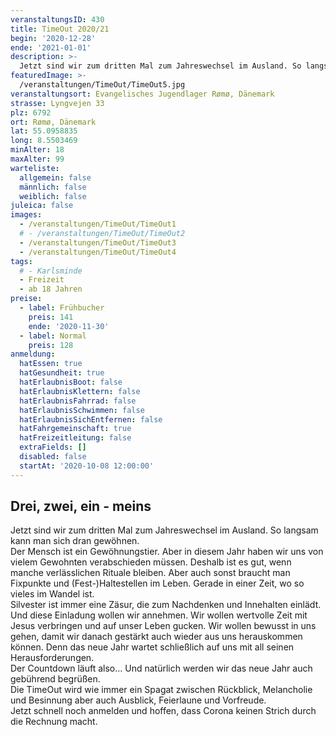 ```yaml
---
veranstaltungsID: 430
title: TimeOut 2020/21
begin: '2020-12-28'
ende: '2021-01-01'
description: >-
  Jetzt sind wir zum dritten Mal zum Jahreswechsel im Ausland. So langsam kann man sich dran gewöhnen. 
featuredImage: >-
  /veranstaltungen/TimeOut/TimeOut5.jpg
veranstaltungsort: Evangelisches Jugendlager Rømø, Dänemark
strasse: Lyngvejen 33
plz: 6792
ort: Rømø, Dänemark
lat: 55.0958835
long: 8.5503469
minAlter: 18
maxAlter: 99
warteliste:
  allgemein: false
  männlich: false
  weiblich: false
juleica: false
images:
  - /veranstaltungen/TimeOut/TimeOut1
  # - /veranstaltungen/TimeOut/TimeOut2
  - /veranstaltungen/TimeOut/TimeOut3
  - /veranstaltungen/TimeOut/TimeOut4
tags:
  # - Karlsminde
  - Freizeit
  - ab 18 Jahren
preise:
  - label: Frühbucher
    preis: 141
    ende: '2020-11-30'
  - label: Normal
    preis: 128
anmeldung:
  hatEssen: true
  hatGesundheit: true
  hatErlaubnisBoot: false
  hatErlaubnisKlettern: false
  hatErlaubnisFahrrad: false
  hatErlaubnisSchwimmen: false
  hatErlaubnisSichEntfernen: false
  hatFahrgemeinschaft: true
  hatFreizeitleitung: false
  extraFields: []
  disabled: false
  startAt: '2020-10-08 12:00:00'
---
```


## Drei, zwei, ein - meins

Jetzt sind wir zum dritten Mal zum Jahreswechsel im Ausland. So langsam kann man sich dran gewöhnen.  
Der Mensch ist ein Gewöhnungstier. Aber in diesem Jahr haben wir uns von vielem Gewohnten verabschieden müssen. Deshalb ist es gut, wenn manche verlässlichen Rituale bleiben.
Aber auch sonst braucht man Fixpunkte und (Fest-)Haltestellen im Leben. Gerade in einer Zeit, wo so vieles im Wandel ist.  
Silvester ist immer eine Zäsur, die zum Nachdenken und Innehalten einlädt. Und diese Einladung wollen wir annehmen. Wir wollen wertvolle Zeit mit Jesus verbringen und auf unser Leben gucken. Wir wollen bewusst in uns gehen, damit wir danach gestärkt auch wieder aus uns herauskommen können. Denn das neue Jahr wartet schließlich auf uns mit all seinen Herausforderungen.  
Der Countdown läuft also… Und natürlich werden wir das neue Jahr auch gebührend begrüßen.  
Die TimeOut wird wie immer ein Spagat zwischen Rückblick, Melancholie und Besinnung aber auch Ausblick, Feierlaune und Vorfreude.  
Jetzt schnell noch anmelden und hoffen, dass Corona keinen Strich durch die Rechnung macht.
